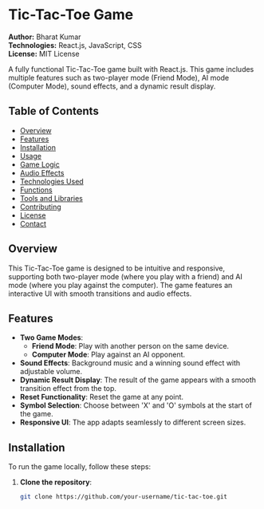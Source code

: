 # Tic-Tac-Toe Game

**Author:** Bharat Kumar  
**Technologies:** React.js, JavaScript, CSS  
**License:** MIT License

A fully functional Tic-Tac-Toe game built with React.js. This game includes multiple features such as two-player mode (Friend Mode), AI mode (Computer Mode), sound effects, and a dynamic result display.

## Table of Contents

- [Overview](#overview)
- [Features](#features)
- [Installation](#installation)
- [Usage](#usage)
- [Game Logic](#game-logic)
- [Audio Effects](#audio-effects)
- [Technologies Used](#technologies-used)
- [Functions](#functions)
- [Tools and Libraries](#tools-and-libraries)
- [Contributing](#contributing)
- [License](#license)
- [Contact](#contact)

## Overview

This Tic-Tac-Toe game is designed to be intuitive and responsive, supporting both two-player mode (where you play with a friend) and AI mode (where you play against the computer). The game features an interactive UI with smooth transitions and audio effects.

## Features

- **Two Game Modes**: 
  - **Friend Mode**: Play with another person on the same device.
  - **Computer Mode**: Play against an AI opponent.
- **Sound Effects**: Background music and a winning sound effect with adjustable volume.
- **Dynamic Result Display**: The result of the game appears with a smooth transition effect from the top.
- **Reset Functionality**: Reset the game at any point.
- **Symbol Selection**: Choose between 'X' and 'O' symbols at the start of the game.
- **Responsive UI**: The app adapts seamlessly to different screen sizes.

## Installation

To run the game locally, follow these steps:

1. **Clone the repository**:
   ```bash
   git clone https://github.com/your-username/tic-tac-toe.git
